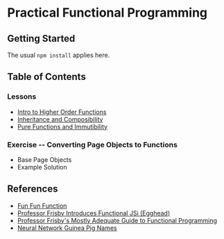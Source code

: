 # Practical Functional Programming

## Getting Started
The usual `npm install` applies here. 

## Table of Contents
### Lessons
* [Intro to Higher Order Functions](/lessons/lesson-1)
* [Inheritance and Composibility](/lessons/lesson-3)
* [Pure Functions and Immutibility](/lessons/lesson-3)

### Exercise -- Converting Page Objects to Functions
* Base Page Objects
* Example Solution 

## References
* [Fun Fun Function](https://www.youtube.com/playlist?list=PL0zVEGEvSaeEd9hlmCXrk5yUyqUag-n84)
* [Professor Frisby Introduces Functional JSi (Egghead)](https://egghead.io/courses/professor-frisby-introduces-composable-functional-javascript)
* [Professor Frisby's Mostly Adequate Guide to Functional Programming](https://egghead.io/courses/professor-frisby-introduces-composable-functional-javascrip://github.com/MostlyAdequate/mostly-adequate-guide)
* [Neural Network Guinea Pig Names](https://aiweirdness.com/post/161854386267/neural-networks-can-name-guinea-pigs)
